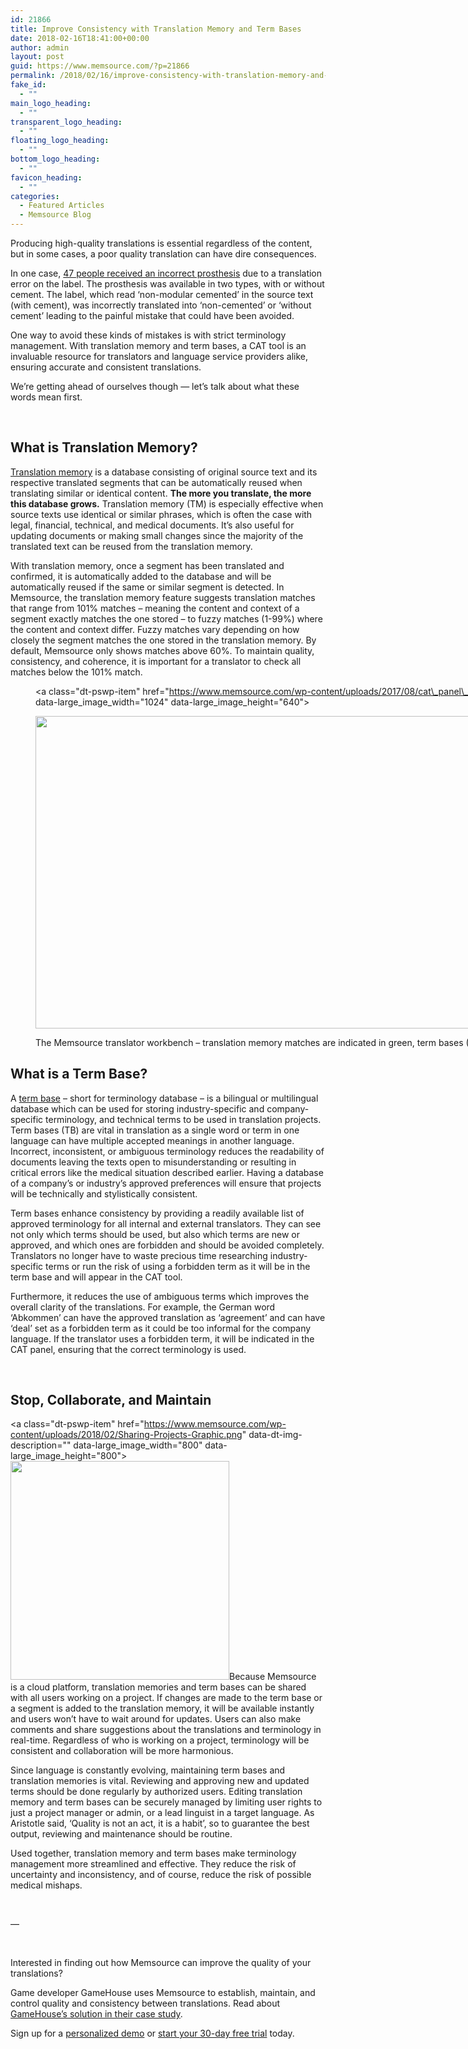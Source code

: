 ```yaml
---
id: 21866
title: Improve Consistency with Translation Memory and Term Bases
date: 2018-02-16T18:41:00+00:00
author: admin
layout: post
guid: https://www.memsource.com/?p=21866
permalink: /2018/02/16/improve-consistency-with-translation-memory-and-term-bases/
fake_id:
  - ""
main_logo_heading:
  - ""
transparent_logo_heading:
  - ""
floating_logo_heading:
  - ""
bottom_logo_heading:
  - ""
favicon_heading:
  - ""
categories:
  - Featured Articles
  - Memsource Blog
---
```

Producing high-quality translations is essential regardless of the content, but in some cases, a poor quality translation can have dire consequences.

In one case, <a href="http://www.jostrans.org/issue21/art_karwacka.pdf" target="_blank" rel="noopener">47 people received an incorrect prosthesis</a> due to a translation error on the label. The prosthesis was available in two types, with or without cement. The label, which read ‘non-modular cemented’ in the source text (with cement), was incorrectly translated into ‘non-cemented’ or ‘without cement’ leading to the painful mistake that could have been avoided.

One way to avoid these kinds of mistakes is with strict terminology management. With translation memory and term bases, a CAT tool is an invaluable resource for translators and language service providers alike, ensuring accurate and consistent translations.<!--more-->

We’re getting ahead of ourselves though &#8212; let’s talk about what these words mean first.

&nbsp;

## What is Translation Memory?

<a href="https://help.memsource.com/hc/en-us/articles/115003461351-Working-with-Translation-Memory" target="_blank" rel="noopener">Translation memory</a> is a database consisting of original source text and its respective translated segments that can be automatically reused when translating similar or identical content. **The more you translate, the more this database grows.** Translation memory (TM) is especially effective when source texts use identical or similar phrases, which is often the case with legal, financial, technical, and medical documents. It&#8217;s also useful for updating documents or making small changes since the majority of the translated text can be reused from the translation memory.

With translation memory, once a segment has been translated and confirmed, it is automatically added to the database and will be automatically reused if the same or similar segment is detected. In Memsource, the translation memory feature suggests translation matches that range from 101% matches &#8211; meaning the content and context of a segment exactly matches the one stored &#8211; to fuzzy matches (1-99%) where the content and context differ. Fuzzy matches vary depending on how closely the segment matches the one stored in the translation memory. By default, Memsource only shows matches above 60%. To maintain quality, consistency, and coherence, it is important for a translator to check all matches below the 101% match.<figure id="attachment_16691" style="width: 1024px" class="wp-caption aligncenter"><a class="dt-pswp-item" href="https://www.memsource.com/wp-content/uploads/2017/08/cat\_panel\_in\_web\_editor.png" data-dt-img-description="" data-large\_image\_width="1024" data-large\_image\_height="640">

<img class="wp-image-16691" src="https://www.memsource.com/wp-content/uploads/2017/08/cat_panel_in_web_editor.png" alt="" width="800" height="500" /></a><figcaption class="wp-caption-text">The Memsource translator workbench &#8211; translation memory matches are indicated in green, term bases (TB) are indicated in the right-hand panel</figcaption></figure> 

## What is a Term Base?

A <a href="https://help.memsource.com/hc/en-us/articles/115003681851-Term-Bases" target="_blank" rel="noopener">term base</a> &#8211; short for terminology database &#8211; is a bilingual or multilingual database which can be used for storing industry-specific and company-specific terminology, and technical terms to be used in translation projects. Term bases (TB) are vital in translation as a single word or term in one language can have multiple accepted meanings in another language. Incorrect, inconsistent, or ambiguous terminology reduces the readability of documents leaving the texts open to misunderstanding or resulting in critical errors like the medical situation described earlier. Having a database of a company’s or industry’s approved preferences will ensure that projects will be technically and stylistically consistent.

Term bases enhance consistency by providing a readily available list of approved terminology for all internal and external translators. They can see not only which terms should be used, but also which terms are new or approved, and which ones are forbidden and should be avoided completely. Translators no longer have to waste precious time researching industry-specific terms or run the risk of using a forbidden term as it will be in the term base and will appear in the CAT tool.

Furthermore, it reduces the use of ambiguous terms which improves the overall clarity of the translations. For example, the German word ‘Abkommen’ can have the approved translation as ‘agreement’ and can have ‘deal’ set as a forbidden term as it could be too informal for the company language. If the translator uses a forbidden term, it will be indicated in the CAT panel, ensuring that the correct terminology is used.

&nbsp;

## Stop, Collaborate, and Maintain

<a class="dt-pswp-item" href="https://www.memsource.com/wp-content/uploads/2018/02/Sharing-Projects-Graphic.png" data-dt-img-description="" data-large\_image\_width="800" data-large\_image\_height="800"><img class="alignright wp-image-21874" src="https://www.memsource.com/wp-content/uploads/2018/02/Sharing-Projects-Graphic.png" alt="" width="350" height="350" /></a>Because Memsource is a cloud platform, translation memories and term bases can be shared with all users working on a project. If changes are made to the term base or a segment is added to the translation memory, it will be available instantly and users won’t have to wait around for updates. Users can also make comments and share suggestions about the translations and terminology in real-time. Regardless of who is working on a project, terminology will be consistent and collaboration will be more harmonious.

Since language is constantly evolving, maintaining term bases and translation memories is vital. Reviewing and approving new and updated terms should be done regularly by authorized users. Editing translation memory and term bases can be securely managed by limiting user rights to just a project manager or admin, or a lead linguist in a target language. As Aristotle said, ‘Quality is not an act, it is a habit’, so to guarantee the best output, reviewing and maintenance should be routine.

Used together, translation memory and term bases make terminology management more streamlined and effective. They reduce the risk of uncertainty and inconsistency, and of course, reduce the risk of possible medical mishaps.

&nbsp;

&#8212;

&nbsp;

Interested in finding out how Memsource can improve the quality of your translations?
  
Game developer GameHouse uses Memsource to establish, maintain, and control quality and consistency between translations. Read about <a href="https://www.memsource.com/blog/2017/05/29/case-study-creating-consistency-and-maintaining-quality-at-gamehouse/" target="_blank" rel="noopener">GameHouse’s solution in their case study</a>.

Sign up for a <a href="https://www.memsource.com/demo/" target="_blank" rel="noopener">personalized demo</a> or <a href="https://cloud.memsource.com/web/organization/signup?e=ULTIMATE" target="_blank" rel="noopener">start your 30-day free trial</a> today.